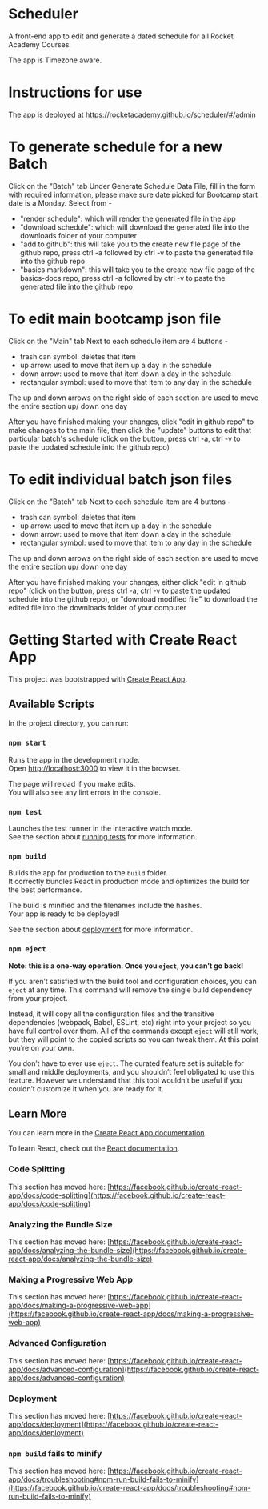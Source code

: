 # Scheduler

A front-end app to edit and generate a dated schedule for all Rocket Academy Courses.

The app is Timezone aware.


# Instructions for use

The app is deployed at <https://rocketacademy.github.io/scheduler/#/admin>

# To generate schedule for a new Batch

Click on the "Batch" tab
Under Generate Schedule Data File, fill in the form with required information, please make sure date picked for Bootcamp start date is a Monday.
Select from -
* "render schedule": which will render the generated file in the app 
* "download schedule": which will download the generated file into the downloads folder of your computer 
* "add to github": this will take you to the create new file page of the github repo, press ctrl -a followed by ctrl -v to paste the generated file into the github repo
* "basics markdown": this will take you to the create new file page of the basics-docs repo, press ctrl -a followed by ctrl -v to paste the generated file into the github repo

# To edit main bootcamp json file

Click on the "Main" tab
Next to each schedule item are 4 buttons -
* trash can symbol: deletes that item
* up arrow: used to move that item up a day in the schedule
* down arrow: used to move that item down a day in the schedule
* rectangular symbol: used to move that item to any day in the schedule

The up and down arrows on the right side of each section are used to move the entire section up/ down one day

After you have finished making your changes, click "edit in github repo" to make changes to the main file, then click the "update" buttons to edit that particular batch's schedule (click on the button, press ctrl -a, ctrl -v to paste the updated schedule into the github repo)

# To edit individual batch json files

Click on the "Batch" tab
Next to each schedule item are 4 buttons -
* trash can symbol: deletes that item
* up arrow: used to move that item up a day in the schedule
* down arrow: used to move that item down a day in the schedule
* rectangular symbol: used to move that item to any day in the schedule

The up and down arrows on the right side of each section are used to move the entire section up/ down one day

After you have finished making your changes, either click "edit in github repo" (click on the button, press ctrl -a, ctrl -v to paste the updated schedule into the github repo), or "download modified file" to download the edited file into the downloads folder of your computer

# Getting Started with Create React App

This project was bootstrapped with [Create React App](https://github.com/facebook/create-react-app).

## Available Scripts

In the project directory, you can run:

### `npm start`

Runs the app in the development mode.\
Open [http://localhost:3000](http://localhost:3000) to view it in the browser.

The page will reload if you make edits.\
You will also see any lint errors in the console.

### `npm test`

Launches the test runner in the interactive watch mode.\
See the section about [running tests](https://facebook.github.io/create-react-app/docs/running-tests) for more information.

### `npm build`

Builds the app for production to the `build` folder.\
It correctly bundles React in production mode and optimizes the build for the best performance.

The build is minified and the filenames include the hashes.\
Your app is ready to be deployed!

See the section about [deployment](https://facebook.github.io/create-react-app/docs/deployment) for more information.

### `npm eject`

**Note: this is a one-way operation. Once you `eject`, you can’t go back!**

If you aren’t satisfied with the build tool and configuration choices, you can `eject` at any time. This command will remove the single build dependency from your project.

Instead, it will copy all the configuration files and the transitive dependencies (webpack, Babel, ESLint, etc) right into your project so you have full control over them. All of the commands except `eject` will still work, but they will point to the copied scripts so you can tweak them. At this point you’re on your own.

You don’t have to ever use `eject`. The curated feature set is suitable for small and middle deployments, and you shouldn’t feel obligated to use this feature. However we understand that this tool wouldn’t be useful if you couldn’t customize it when you are ready for it.

## Learn More

You can learn more in the [Create React App documentation](https://facebook.github.io/create-react-app/docs/getting-started).

To learn React, check out the [React documentation](https://reactjs.org/).

### Code Splitting

This section has moved here: [https://facebook.github.io/create-react-app/docs/code-splitting](https://facebook.github.io/create-react-app/docs/code-splitting)

### Analyzing the Bundle Size

This section has moved here: [https://facebook.github.io/create-react-app/docs/analyzing-the-bundle-size](https://facebook.github.io/create-react-app/docs/analyzing-the-bundle-size)

### Making a Progressive Web App

This section has moved here: [https://facebook.github.io/create-react-app/docs/making-a-progressive-web-app](https://facebook.github.io/create-react-app/docs/making-a-progressive-web-app)

### Advanced Configuration

This section has moved here: [https://facebook.github.io/create-react-app/docs/advanced-configuration](https://facebook.github.io/create-react-app/docs/advanced-configuration)

### Deployment

This section has moved here: [https://facebook.github.io/create-react-app/docs/deployment](https://facebook.github.io/create-react-app/docs/deployment)

### `npm build` fails to minify

This section has moved here: [https://facebook.github.io/create-react-app/docs/troubleshooting#npm-run-build-fails-to-minify](https://facebook.github.io/create-react-app/docs/troubleshooting#npm-run-build-fails-to-minify)
